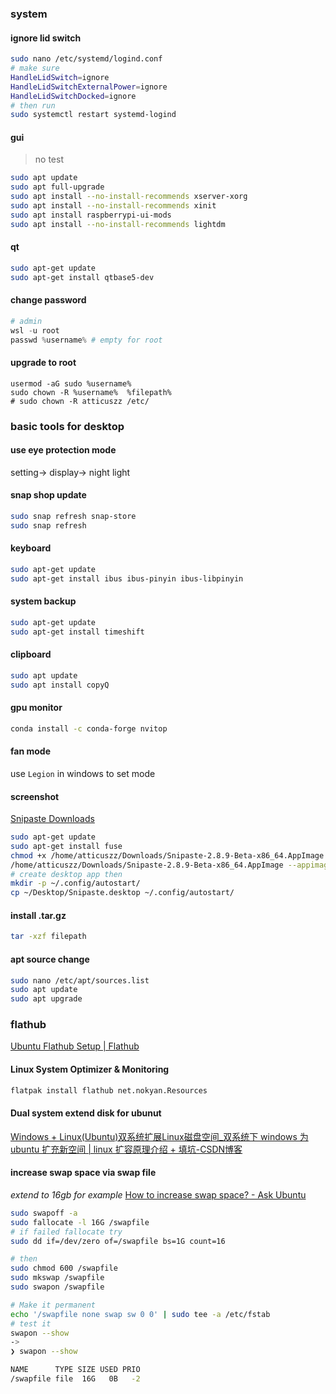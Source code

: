 ### system

#### ignore lid switch

```bash
sudo nano /etc/systemd/logind.conf
# make sure
HandleLidSwitch=ignore
HandleLidSwitchExternalPower=ignore
HandleLidSwitchDocked=ignore
# then run
sudo systemctl restart systemd-logind
```

#### gui

> no test

```bash
sudo apt update
sudo apt full-upgrade
sudo apt install --no-install-recommends xserver-xorg
sudo apt install --no-install-recommends xinit
sudo apt install raspberrypi-ui-mods
sudo apt install --no-install-recommends lightdm
```

#### qt

```bash
sudo apt-get update
sudo apt-get install qtbase5-dev
```

#### change password

```powershell
# admin
wsl -u root
passwd %username% # empty for root
```

#### upgrade to root

```shell
usermod -aG sudo %username%
sudo chown -R %username%  %filepath%
# sudo chown -R atticuszz /etc/

```

### basic tools for desktop

#### use eye protection mode

setting-> display-> night light

#### snap shop update

```bash
sudo snap refresh snap-store
sudo snap refresh
```

#### keyboard

```bash
sudo apt-get update
sudo apt-get install ibus ibus-pinyin ibus-libpinyin
```

#### system backup

```bash
sudo apt-get update
sudo apt-get install timeshift
```

#### clipboard

```bash
sudo apt update
sudo apt install copyQ
```

#### gpu monitor

```bash
conda install -c conda-forge nvitop
```

#### fan mode

use `Legion` in windows to set mode

#### screenshot

[Snipaste Downloads](https://www.snipaste.com/download.html)

```bash
sudo apt-get update
sudo apt-get install fuse
chmod +x /home/atticuszz/Downloads/Snipaste-2.8.9-Beta-x86_64.AppImage
/home/atticuszz/Downloads/Snipaste-2.8.9-Beta-x86_64.AppImage --appimage-extract
# create desktop app then
mkdir -p ~/.config/autostart/
cp ~/Desktop/Snipaste.desktop ~/.config/autostart/
```

#### install .tar.gz

```bash
tar -xzf filepath
```

#### apt source change

```bash
sudo nano /etc/apt/sources.list
sudo apt update
sudo apt upgrade

```

### flathub
[Ubuntu Flathub Setup | Flathub](https://flathub.org/setup/Ubuntu)
#### Linux System Optimizer & Monitoring
```bash
flatpak install flathub net.nokyan.Resources
```

#### Dual system extend disk for ubunut

[Windows + Linux(Ubuntu)双系统扩展Linux磁盘空间\_双系统下 windows 为 ubuntu 扩充新空间 | linux 扩容原理介绍 + 填坑-CSDN博客](https://blog.csdn.net/jayoungo/article/details/105598613#:~:text=Windows%20%2B%20Linux%20%28Ubuntu%29%E5%8F%8C%E7%B3%BB%E7%BB%9F%E6%89%A9%E5%B1%95Linux%E7%A3%81%E7%9B%98%E7%A9%BA%E9%97%B4%201%20%E9%87%8D%E8%A6%81%EF%BC%81%201.%20%E6%89%A7%E8%A1%8C%E7%A1%AC%E7%9B%98%E5%88%86%E5%8C%BA%E4%BF%AE%E6%94%B9%E6%93%8D%E4%BD%9C%E5%89%8D%E5%BB%BA%E8%AE%AE%E5%A4%87%E4%BB%BDWindows%E5%8F%8ALinux%E7%B3%BB%E7%BB%9F%E9%87%8D%E8%A6%81%E6%96%87%E4%BB%B6%EF%BC%8C%E4%BB%A5%E9%98%B2%E6%93%8D%E4%BD%9C%E5%A4%B1%E8%B4%A5%E5%AF%BC%E8%87%B4,%E6%8F%92%E5%85%A5%E6%AD%A5%E9%AA%A4%E4%B8%80%E5%88%9B%E5%BB%BA%E7%9A%84%E5%8F%AF%E5%90%AF%E5%8A%A8U%E7%9B%98%202.%20...%205%20%E5%8F%82%E8%80%83%E8%B5%84%E6%96%99%20http%3A%2F%2Fjoejanuszk.com%2Fblog%2Fincreasing-ubuntu-partition-size-dual-boot-windows%20%E6%96%87%E7%AB%A0%E5%9C%B0%E5%9D%80%EF%BC%9Ahttps%3A%2F%2Fblog.csdn.net%2Fjayoungo%2Farticle%2Fdetails%2F105598613%20%E8%BD%AC%E8%BD%BD%E8%AF%B7%E6%B3%A8%E6%98%8E%E5%87%BA%E5%A4%84%E3%80%82)

#### increase swap space via swap file
*extend to 16gb for example*
[How to increase swap space? - Ask Ubuntu](https://askubuntu.com/questions/178712/how-to-increase-swap-space)
```bash
sudo swapoff -a
sudo fallocate -l 16G /swapfile
# if failed fallocate try 
sudo dd if=/dev/zero of=/swapfile bs=1G count=16

# then
sudo chmod 600 /swapfile
sudo mkswap /swapfile
sudo swapon /swapfile

# Make it permanent
echo '/swapfile none swap sw 0 0' | sudo tee -a /etc/fstab
# test it
swapon --show
-> 
❯ swapon --show

NAME      TYPE SIZE USED PRIO
/swapfile file  16G   0B   -2
```
